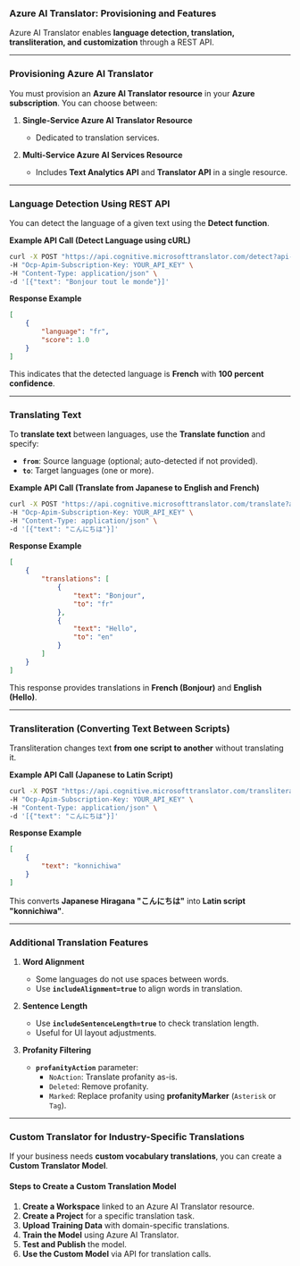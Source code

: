 ### **Azure AI Translator: Provisioning and Features**  

Azure AI Translator enables **language detection, translation, transliteration, and customization** through a REST API.  

---

### **Provisioning Azure AI Translator**  

You must provision an **Azure AI Translator resource** in your **Azure subscription**. You can choose between:  

1. **Single-Service Azure AI Translator Resource**  
   - Dedicated to translation services.  

2. **Multi-Service Azure AI Services Resource**  
   - Includes **Text Analytics API** and **Translator API** in a single resource.  

---

### **Language Detection Using REST API**  

You can detect the language of a given text using the **Detect function**.  

**Example API Call (Detect Language using cURL)**  
```bash
curl -X POST "https://api.cognitive.microsofttranslator.com/detect?api-version=3.0" \
-H "Ocp-Apim-Subscription-Key: YOUR_API_KEY" \
-H "Content-Type: application/json" \
-d '[{"text": "Bonjour tout le monde"}]'
```
**Response Example**
```json
[
    {
        "language": "fr",
        "score": 1.0
    }
]
```
This indicates that the detected language is **French** with **100 percent confidence**.

---

### **Translating Text**  

To **translate text** between languages, use the **Translate function** and specify:  
- **`from`**: Source language (optional; auto-detected if not provided).  
- **`to`**: Target languages (one or more).  

**Example API Call (Translate from Japanese to English and French)**  
```bash
curl -X POST "https://api.cognitive.microsofttranslator.com/translate?api-version=3.0&from=ja&to=fr&to=en" \
-H "Ocp-Apim-Subscription-Key: YOUR_API_KEY" \
-H "Content-Type: application/json" \
-d '[{"text": "こんにちは"}]'
```
**Response Example**
```json
[
    {
        "translations": [
            {
                "text": "Bonjour",
                "to": "fr"
            },
            {
                "text": "Hello",
                "to": "en"
            }
        ]
    }
]
```
This response provides translations in **French (Bonjour)** and **English (Hello)**.

---

### **Transliteration (Converting Text Between Scripts)**  

Transliteration changes text **from one script to another** without translating it.  

**Example API Call (Japanese to Latin Script)**  
```bash
curl -X POST "https://api.cognitive.microsofttranslator.com/transliterate?api-version=3.0&fromScript=Jpan&toScript=Latn" \
-H "Ocp-Apim-Subscription-Key: YOUR_API_KEY" \
-H "Content-Type: application/json" \
-d '[{"text": "こんにちは"}]'
```
**Response Example**
```json
[
    {
        "text": "konnichiwa"
    }
]
```
This converts **Japanese Hiragana "こんにちは"** into **Latin script "konnichiwa"**.

---

### **Additional Translation Features**  

1. **Word Alignment**  
   - Some languages do not use spaces between words.  
   - Use **`includeAlignment=true`** to align words in translation.  

2. **Sentence Length**  
   - Use **`includeSentenceLength=true`** to check translation length.  
   - Useful for UI layout adjustments.  

3. **Profanity Filtering**  
   - **`profanityAction`** parameter:  
     - `NoAction`: Translate profanity as-is.  
     - `Deleted`: Remove profanity.  
     - `Marked`: Replace profanity using **profanityMarker** (`Asterisk` or `Tag`).  

---

### **Custom Translator for Industry-Specific Translations**  

If your business needs **custom vocabulary translations**, you can create a **Custom Translator Model**.  

#### **Steps to Create a Custom Translation Model**  

1. **Create a Workspace** linked to an Azure AI Translator resource.  
2. **Create a Project** for a specific translation task.  
3. **Upload Training Data** with domain-specific translations.  
4. **Train the Model** using Azure AI Translator.  
5. **Test and Publish** the model.  
6. **Use the Custom Model** via API for translation calls.  
